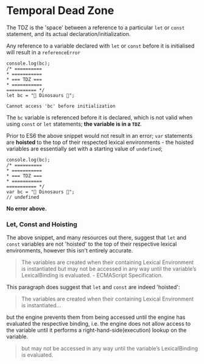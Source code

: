 # Temporal Dead Zone

The TDZ is the 'space' between a reference to a particular `let` or `const` statement, and its actual declaration/initialization.

Any reference to a variable declared with `let` or `const` before it is initialised will result in a `referenceError`

```
console.log(bc);
/* ==========
* ===========
* === TDZ ===
* ===========
=========== */
let bc = "🦕 Dinosaurs 🦖";

Cannot access 'bc' before initialization
```

The `bc` variable is referenced before it is declared, which is not valid when using `const` or `let` statements; **the variable is in a `TDZ`**.

Prior to ES6 the above snippet would not result in an error; `var` statements are **hoisted** to the top of their respected lexical environments - the hoisted variables are essentially set with a starting value of `undefined`;

```
console.log(bc);
/* ==========
* ===========
* === TDZ ===
* ===========
=========== */
var bc = "🦕 Dinosaurs 🦖";
// undefined
```

**No error above.**

### Let, Const and Hoisting

The above snippet, and many resources out there, suggest that `let` and `const` variables are not 'hoisted' to the top of their respective lexical environments, however this isn't entirely accurate.

> The variables are created when their containing Lexical Environment is instantiated but may not be accessed in any way until the variable’s LexicalBinding is evaluated. - ECMAScript Specification.

This paragraph does suggest that `let` and `const` are indeed 'hoisted':

> The variables are created when their containing Lexical Environment is instantiated...

but the engine prevents them from being accessed until the engine has evaluated the respective binding, i.e. the engine does not allow access to the variable until it performs a right-hand-side(execution) lookup on the variable.

> but may not be accessed in any way until the variable’s LexicalBinding is evaluated.
